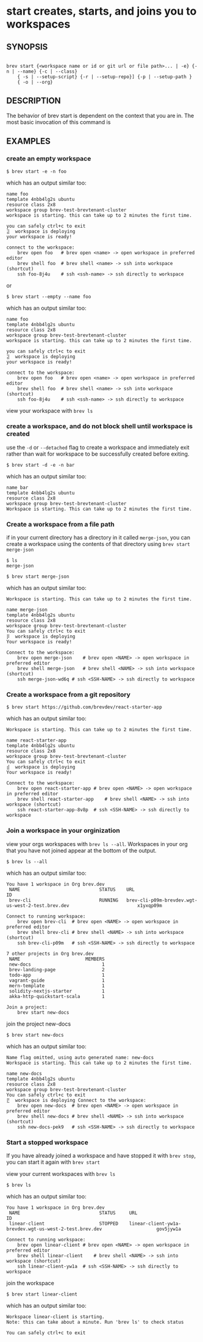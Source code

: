# start creates, starts, and joins you to workspaces

## SYNOPSIS

```

brev start {<workspace name or id or git url or file path>... | -e} {-n | --name} {-c | --class}
    { -s | --setup-script} {-r | --setup-repo}] {-p | --setup-path }
    { -o | --org}

```

## DESCRIPTION

The behavior of brev start is dependent on the context that you are in. The most
basic invocation of this command is


## EXAMPLES

### create an empty workspace

```
$ brev start -e -n foo
```

which has an output similar too:

```
name foo
template 4nbb4lg2s ubuntu
resource class 2x8
workspace group brev-test-brevtenant-cluster
workspace is starting. this can take up to 2 minutes the first time.

you can safely ctrl+c to exit
⣽  workspace is deploying
your workspace is ready!

connect to the workspace:
	brev open foo	# brev open <name> -> open workspace in preferred editor
	brev shell foo	# brev shell <name> -> ssh into workspace (shortcut)
	ssh foo-8j4u	# ssh <ssh-name> -> ssh directly to workspace

```

or

```
$ brev start --empty --name foo
```

which has an output similar too:

```
name foo
template 4nbb4lg2s ubuntu
resource class 2x8
workspace group brev-test-brevtenant-cluster
workspace is starting. this can take up to 2 minutes the first time.

you can safely ctrl+c to exit
⣽  workspace is deploying
your workspace is ready!

connect to the workspace:
	brev open foo	# brev open <name> -> open workspace in preferred editor
	brev shell foo	# brev shell <name> -> ssh into workspace (shortcut)
	ssh foo-8j4u	# ssh <ssh-name> -> ssh directly to workspace

```

view your workspace with `brev ls`


### create a workspace, and do not block shell until workspace is created

use the `-d` or `--detached` flag to create a workspace and immediately exit
rather than wait for workspace to be successfully created before exiting.

```
$ brev start -d -e -n bar
```

which has an output similar too:

```
name bar
template 4nbb4lg2s ubuntu
resource class 2x8
workspace group brev-test-brevtenant-cluster
Workspace is starting. This can take up to 2 minutes the first time.
```

### Create a workspace from a file path

if in your current directory has a directory in it called `merge-json`, you can
create a workspace using the contents of that directory using
`brev start merge-json`

```
$ ls
merge-json
```

```
$ brev start merge-json

```

which has an output similar too:

```
Workspace is starting. This can take up to 2 minutes the first time.

name merge-json
template 4nbb4lg2s ubuntu
resource class 2x8
workspace group brev-test-brevtenant-cluster
You can safely ctrl+c to exit
⡿  workspace is deploying
Your workspace is ready!

Connect to the workspace:
	brev open merge-json	# brev open <NAME> -> open workspace in preferred editor
	brev shell merge-json	# brev shell <NAME> -> ssh into workspace (shortcut)
	ssh merge-json-wd6q	# ssh <SSH-NAME> -> ssh directly to workspace
```

### Create a workspace from a git repository


```
$ brev start https://github.com/brevdev/react-starter-app
```

which has an output similar too:

```
Workspace is starting. This can take up to 2 minutes the first time.

name react-starter-app
template 4nbb4lg2s ubuntu
resource class 2x8
workspace group brev-test-brevtenant-cluster
You can safely ctrl+c to exit
⣾  workspace is deploying
Your workspace is ready!

Connect to the workspace:
	brev open react-starter-app	# brev open <NAME> -> open workspace in preferred editor
	brev shell react-starter-app	# brev shell <NAME> -> ssh into workspace (shortcut)
	ssh react-starter-app-8v8p	# ssh <SSH-NAME> -> ssh directly to workspace

```

### Join a workspace in your orginization

view your orgs workspaces with `brev ls --all`. Workspaces in your org that you
have not joined appear at the bottom of the output.

```
$ brev ls --all
```

which has an output similar too:

```
You have 1 workspace in Org brev.dev
 NAME                             STATUS    URL                                                                       ID
 brev-cli                         RUNNING   brev-cli-p09m-brevdev.wgt-us-west-2-test.brev.dev                         x1yxqp09m

Connect to running workspace:
	brev open brev-cli	# brev open <NAME> -> open workspace in preferred editor
	brev shell brev-cli	# brev shell <NAME> -> ssh into workspace (shortcut)
	ssh brev-cli-p09m	# ssh <SSH-NAME> -> ssh directly to workspace

7 other projects in Org brev.dev
 NAME                        MEMBERS
 new-docs                          1
 brev-landing-page                 2
 todo-app                          1
 vagrant-guide                     1
 mern-template                     1
 solidity-nextjs-starter           1
 akka-http-quickstart-scala        1

Join a project:
	brev start new-docs

```

join the project new-docs

```
$ brev start new-docs
```

which has an output similar too:

```
Name flag omitted, using auto generated name: new-docs
Workspace is starting. This can take up to 2 minutes the first time.

name new-docs
template 4nbb4lg2s ubuntu
resource class 2x8
workspace group brev-test-brevtenant-cluster
You can safely ctrl+c to exit
⣟  workspace is deploying Connect to the workspace:
	brev open new-docs	# brev open <NAME> -> open workspace in preferred editor
	brev shell new-docs	# brev shell <NAME> -> ssh into workspace (shortcut)
	ssh new-docs-pek9	# ssh <SSH-NAME> -> ssh directly to workspace
```

### Start a stopped workspace

If you have already joined a workspace and have stopped it with `brev stop`,
you can start it again with `brev start`

view your current workspaces with `brev ls`

```
$ brev ls
```

which has an output similar too:

```
You have 1 workspace in Org brev.dev
 NAME                             STATUS     URL                                                                       ID
 linear-client                    STOPPED    linear-client-yw1a-brevdev.wgt-us-west-2-test.brev.dev                    gov5jyw1a

Connect to running workspace:
	brev open linear-client	# brev open <NAME> -> open workspace in preferred editor
	brev shell linear-client	# brev shell <NAME> -> ssh into workspace (shortcut)
	ssh linear-client-yw1a	# ssh <SSH-NAME> -> ssh directly to workspace

```
join the workspace
```
$ brev start linear-client
```

which has an output similar too:

```
Workspace linear-client is starting.
Note: this can take about a minute. Run 'brev ls' to check status

You can safely ctrl+c to exit
```
